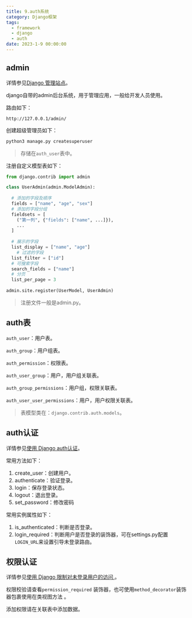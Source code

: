 ```yaml
---
title: 9.auth系统
category: Django框架
tags:
  - framework
  - django
  - auth
date: 2023-1-9 00:00:00
---
```




## admin

详情参见[Django 管理站点](https://docs.djangoproject.com/zh-hans/4.2/ref/contrib/admin/)。

django自带的admin后台系统，用于管理应用，一般给开发人员使用。

路由如下：

```http
http://127.0.0.1/admin/
```

创建超级管理员如下：

```bash
python3 manage.py createsuperuser
```

> 存储在`auth_user`表中。

注册自定义模型表如下：

```python admin.py
from django.contrib import admin

class UserAdmin(admin.ModelAdmin):
  
  # 添加的字段及顺序
  fields = ["name", "age", "sex"]
  # 添加的字段分组
  fieldsets = [
    ("第一列", {"fields": ["name", ...]}),
    ...
  ]
  
  # 展示的字段
  list_display = ["name", "age"]
	# 过滤的字段
  list_filter = ["id"]
  # 可搜索字段
  search_fields = ["name"]
  # 分页
  list_per_page = 3
  
admin.site.register(UserModel, UserAdmin)
```

> 注册文件一般是admin.py。



## auth表

`auth_user`：用户表。

`auth_group`：用户组表。

`auth_permission`：权限表。

`auth_user_group`：用户，用户组关联表。

`auth_group_permissions`：用户组，权限关联表。

`auth_user_user_permissions`：用户，用户权限关联表。

> 表模型类在：`django.contrib.auth.models`。



## auth认证

详情参见[使用 Django auth认证](https://docs.djangoproject.com/zh-hans/4.2/topics/auth/default/#user-objects)。

常用方法如下：

1. create_user：创建用户。
2. authenticate：验证登录。
3. login：保存登录状态。
4. logout：退出登录。
5. set_password：修改密码

常用实例属性如下：

1. is_authenticated：判断是否登录。
2. login_required：判断用户是否登录的装饰器，可在settings.py配置`LOGIN_URL`来设置引导未登录路由。



## 权限认证

详情参见[使用 Django 限制对未登录用户的访问 ](https://docs.djangoproject.com/zh-hans/4.2/topics/auth/default/#limiting-access-to-logged-in-users)。

权限校验请查看`permission_required` 装饰器，也可使用`method_decorator`装饰器包裹使用在类视图方法 。

添加权限请在关联表中添加数据。

